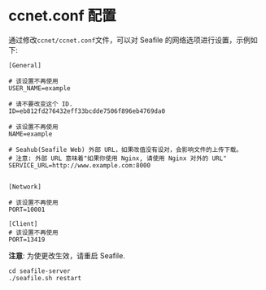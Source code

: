 # ccnet.conf 配置

通过修改`ccnet/ccnet.conf`文件，可以对 Seafile
的网络选项进行设置，示例如下:

    [General]

    # 该设置不再使用
    USER_NAME=example

    # 请不要改变这个 ID.
    ID=eb812fd276432eff33bcdde7506f896eb4769da0

    # 该设置不再使用
    NAME=example

    # Seahub(Seafile Web) 外部 URL，如果改值没有设对，会影响文件的上传下载。
    # 注意: 外部 URL 意味着"如果你使用 Nginx, 请使用 Nginx 对外的 URL"
    SERVICE_URL=http://www.example.com:8000


    [Network]

    # 该设置不再使用
    PORT=10001

    [Client]
    # 该设置不再使用
    PORT=13419

**注意**: 为使更改生效，请重启 Seafile.

    cd seafile-server
    ./seafile.sh restart
